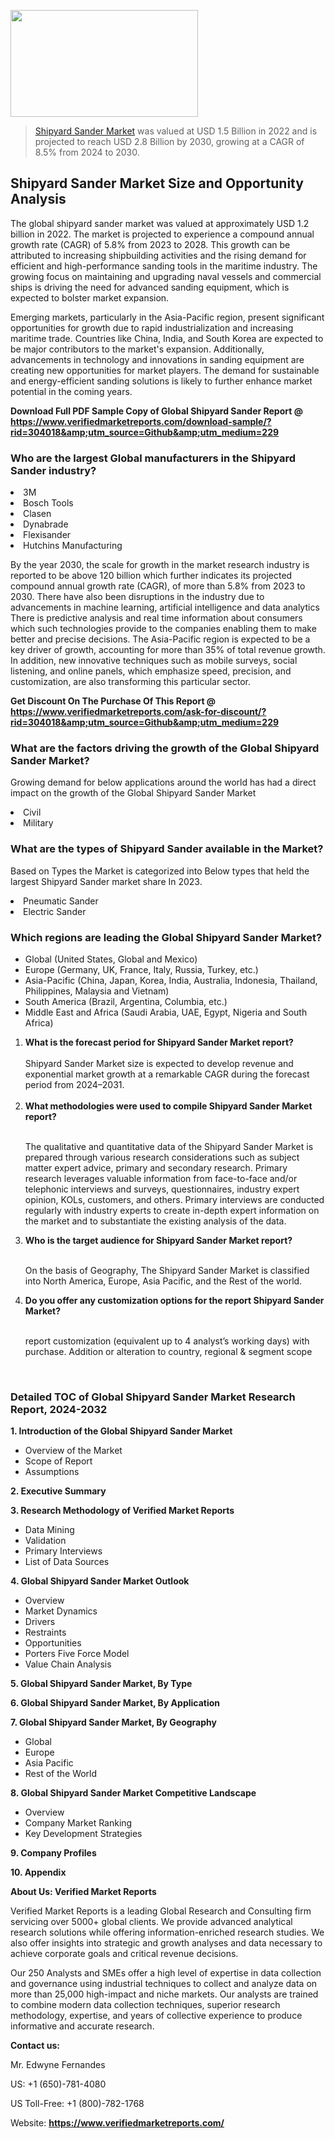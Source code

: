 <img src="https://ffe5etoiles.com/wp-content/uploads/2024/12/MST1-300x171.png" alt="" width="300" height="171" class="alignnone size-medium wp-image-20088" /><blockquote><p><p><a href="https://www.verifiedmarketreports.com/download-sample/?rid=304018&utm_source=Github&utm_medium=229" target="_blank">Shipyard Sander Market</a> was valued at USD 1.5 Billion in 2022 and is projected to reach USD 2.8 Billion by 2030, growing at a CAGR of 8.5% from 2024 to 2030.</p></blockquote><p><h2>Shipyard Sander Market Size and Opportunity Analysis</h2><p>The global shipyard sander market was valued at approximately USD 1.2 billion in 2022. The market is projected to experience a compound annual growth rate (CAGR) of 5.8% from 2023 to 2028. This growth can be attributed to increasing shipbuilding activities and the rising demand for efficient and high-performance sanding tools in the maritime industry. The growing focus on maintaining and upgrading naval vessels and commercial ships is driving the need for advanced sanding equipment, which is expected to bolster market expansion.</p><p>Emerging markets, particularly in the Asia-Pacific region, present significant opportunities for growth due to rapid industrialization and increasing maritime trade. Countries like China, India, and South Korea are expected to be major contributors to the market's expansion. Additionally, advancements in technology and innovations in sanding equipment are creating new opportunities for market players. The demand for sustainable and energy-efficient sanding solutions is likely to further enhance market potential in the coming years.</p></p><p class=""><strong>Download Full PDF Sample Copy of Global Shipyard Sander Report @ <a href="https://www.verifiedmarketreports.com/download-sample/?rid=304018&amp;utm_source=Github&amp;utm_medium=229" target="_blank">https://www.verifiedmarketreports.com/download-sample/?rid=304018&amp;utm_source=Github&amp;utm_medium=229</a></strong></p><h3 id="" class="">Who are the largest Global manufacturers in the Shipyard Sander industry?</h3><p><li>3M</li><li> Bosch Tools</li><li> Clasen</li><li> Dynabrade</li><li> Flexisander</li><li> Hutchins Manufacturing</li></p><div class=""><div class="" dir="" data-message-author-role="" data-message-id="" data-message-model-slug=""><div class=""><div class=""><div class=""><div class="" dir="" data-message-author-role="" data-message-id="" data-message-model-slug=""><div class=""><div class=""><p>By the year 2030, the scale for growth in the market research industry is reported to be above 120 billion which further indicates its projected compound annual growth rate (CAGR), of more than 5.8% from 2023 to 2030. There have also been disruptions in the industry due to advancements in machine learning, artificial intelligence and data analytics There is predictive analysis and real time information about consumers which such technologies provide to the companies enabling them to make better and precise decisions. The Asia-Pacific region is expected to be a key driver of growth, accounting for more than 35% of total revenue growth. In addition, new innovative techniques such as mobile surveys, social listening, and online panels, which emphasize speed, precision, and customization, are also transforming this particular sector.</p><p><strong>Get Discount On The Purchase Of This Report @&nbsp; <a href="https://www.verifiedmarketreports.com/ask-for-discount/?rid=304018&amp;utm_source=Github&amp;utm_medium=229" target="_blank">https://www.verifiedmarketreports.com/ask-for-discount/?rid=304018&amp;utm_source=Github&amp;utm_medium=229</a></strong></p></div></div></div></div></div></div></div></div><h3 id="" class="">What are the factors driving the growth of the Global Shipyard Sander Market?</h3><p id="" class="">Growing demand for below applications around the world has had a direct impact on the growth of the Global Shipyard Sander Market</p><p id="" class=""><li>Civil</li><li> Military</li></p><h3 id="" class="">What are the types of Shipyard Sander available in the Market?</h3><p id="" class="">Based on Types the Market is categorized into Below types that held the largest Shipyard Sander market share In 2023.</p><p id="" class=""><li>Pneumatic Sander</li><li> Electric Sander</li></p><h3 id="" class="">Which regions are leading the Global Shipyard Sander Market?</h3><ul><li>Global (United States, Global and Mexico)</li><li>Europe (Germany, UK, France, Italy, Russia, Turkey, etc.)</li><li>Asia-Pacific (China, Japan, Korea, India, Australia, Indonesia, Thailand, Philippines, Malaysia and Vietnam)</li><li>South America (Brazil, Argentina, Columbia, etc.)</li><li>Middle East and Africa (Saudi Arabia, UAE, Egypt, Nigeria and South Africa)</li></ul><p><ol><li><strong>What is the forecast period for Shipyard Sander Market report?<br /></strong><br /><span data-sheets-root="1" data-sheets-value="{&quot;1&quot;:2,&quot;2&quot;:&quot;XXXX size is expected to develop revenue and exponential market growth at a remarkable CAGR during the forecast period from 2024&ndash;2030.&quot;}" data-sheets-userformat="{&quot;2&quot;:12674,&quot;4&quot;:{&quot;1&quot;:2,&quot;2&quot;:16776960},&quot;10&quot;:2,&quot;11&quot;:0,&quot;15&quot;:&quot;Arial&quot;,&quot;16&quot;:12}">Shipyard Sander Market size is expected to develop revenue and exponential market growth at a remarkable CAGR during the forecast period from 2024&ndash;2031.</span><br /><br /></li><li><strong>What methodologies were used to compile Shipyard Sander Market report?<br /><br /></strong><p>The qualitative and quantitative data of the&nbsp;Shipyard Sander Market is prepared through various research considerations such as subject matter expert advice, primary and secondary research. Primary research leverages valuable information from face-to-face and/or telephonic interviews and surveys, questionnaires, industry expert opinion, KOLs, customers, and others. Primary interviews are conducted regularly with industry experts to create in-depth expert information on the market and to substantiate the existing analysis of the data.&nbsp;</p></li><li><strong>Who is the target audience for Shipyard Sander Market report?<br /><br /></strong><p>On the basis of Geography, The&nbsp;Shipyard Sander Market is classified into North America, Europe, Asia Pacific, and the Rest of the world.</p></li><li><strong>Do you offer any customization options for the report Shipyard Sander Market?<br /><br /></strong><p>report customization (equivalent up to 4 analyst&rsquo;s working days) with purchase. Addition or alteration to country, regional &amp; segment scope</p><p>&nbsp;</p></li></ol></p><h3 id="" class="">Detailed TOC of Global Shipyard Sander Market Research Report, 2024-2032</h3><p id="" class=""><strong>1. Introduction of the Global Shipyard Sander Market</strong></p><ul><li>Overview of the Market</li><li>Scope of Report</li><li>Assumptions</li></ul><p id="" class=""><strong>2. Executive Summary</strong></p><p id="" class=""><strong>3. Research Methodology of&nbsp;Verified Market Reports</strong></p><ul><li>Data Mining</li><li>Validation</li><li>Primary Interviews</li><li>List of Data Sources</li></ul><p id="" class=""><strong>4. Global Shipyard Sander Market Outlook</strong></p><ul><li>Overview</li><li>Market Dynamics</li><li>Drivers</li><li>Restraints</li><li>Opportunities</li><li>Porters Five Force Model</li><li>Value Chain Analysis</li></ul><p id="" class=""><strong>5. Global Shipyard Sander Market, By&nbsp;Type</strong></p><p id="" class=""><strong>6. Global Shipyard Sander Market, By Application</strong></p><p id="" class=""><strong>7. Global Shipyard Sander Market, By Geography</strong></p><ul><li>Global</li><li>Europe</li><li>Asia Pacific</li><li>Rest of the World</li></ul><p id="" class=""><strong>8. Global Shipyard Sander Market Competitive Landscape</strong></p><ul><li>Overview</li><li>Company Market Ranking</li><li>Key Development Strategies</li></ul><p id="" class=""><strong>9. Company Profiles</strong></p><p id="" class=""><strong>10. Appendix</strong></p><p id="" class=""><strong>About Us: Verified Market Reports</strong></p><p id="" class="">Verified Market Reports is a leading Global Research and Consulting firm servicing over 5000+ global clients. We provide advanced analytical research solutions while offering information-enriched research studies. We also offer insights into strategic and growth analyses and data necessary to achieve corporate goals and critical revenue decisions.</p><p id="" class="">Our 250 Analysts and SMEs offer a high level of expertise in data collection and governance using industrial techniques to collect and analyze data on more than 25,000 high-impact and niche markets. Our analysts are trained to combine modern data collection techniques, superior research methodology, expertise, and years of collective experience to produce informative and accurate research.</p><p id="" class=""><strong>Contact us:</strong></p><p id="" class="">Mr. Edwyne Fernandes</p><p id="" class="">US: +1 (650)-781-4080</p><p id="" class="">US Toll-Free: +1 (800)-782-1768</p><p id="" class="">Website: <a target="" data-test-app-aware-link=""><strong>https://www.verifiedmarketreports.com/</strong></a></p>
